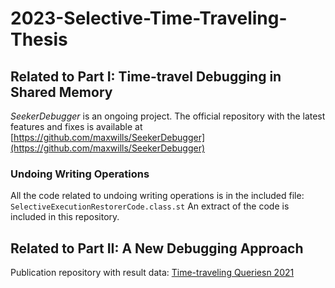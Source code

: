 # 2023-Selective-Time-Traveling-Thesis

## Related to Part I: Time-travel Debugging in Shared Memory

*SeekerDebugger* is an ongoing project.
The official repository with the latest features and fixes is available at [https://github.com/maxwills/SeekerDebugger](https://github.com/maxwills/SeekerDebugger)

### Undoing Writing Operations 

All the code related to undoing writing operations is in the included file: `SelectiveExecutionRestorerCode.class.st`
An extract of the code is included in this repository.

## Related to Part II: A New Debugging Approach

Publication repository with result data: [Time-traveling Queriesn 2021](https://github.com/Willembrinck/2021-TTQs)
